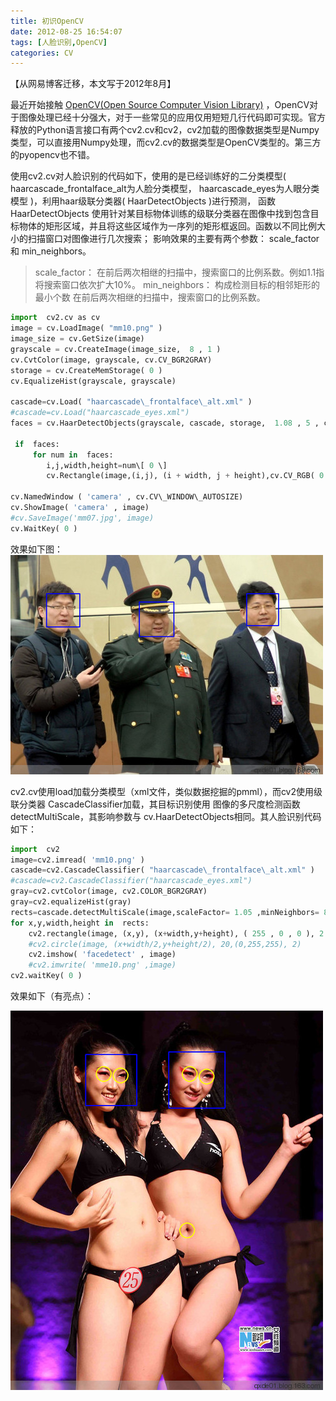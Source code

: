 ```yaml
---
title: 初识OpenCV
date: 2012-08-25 16:54:07
tags: [人脸识别,OpenCV]
categories: CV
---
```

【从网易博客迁移，本文写于2012年8月】

最近开始接触 [OpenCV(Open Source Computer Vision Library)](http://opencv.org/) ，OpenCV对于图像处理已经十分强大，对于一些常见的应用仅用短短几行代码即可实现。官方释放的Python语言接口有两个cv2.cv和cv2，cv2加载的图像数据类型是Numpy类型，可以直接用Numpy处理，而cv2.cv的数据类型是OpenCV类型的。第三方的pyopencv也不错。 
<!--more-->
使用cv2.cv对人脸识别的代码如下，使用的是已经训练好的二分类模型( haarcascade\_frontalface\_alt为人脸分类模型， haarcascade_eyes为人眼分类模型 )，利用haar级联分类器( HaarDetectObjects )进行预测， 函数 HaarDetectObjects 使用针对某目标物体训练的级联分类器在图像中找到包含目标物体的矩形区域，并且将这些区域作为一序列的矩形框返回。函数以不同比例大小的扫描窗口对图像进行几次搜索； 影响效果的主要有两个参数： scale_factor和 min_neighbors。

> scale_factor： 在前后两次相继的扫描中，搜索窗口的比例系数。例如1.1指将搜索窗口依次扩大10%。
> min_neighbors： 构成检测目标的相邻矩形的最小个数 在前后两次相继的扫描中，搜索窗口的比例系数。

```py
import  cv2.cv as cv  
image = cv.LoadImage( "mm10.png" )  
image_size = cv.GetSize(image)  
grayscale = cv.CreateImage(image_size,  8 , 1 )  
cv.CvtColor(image, grayscale, cv.CV_BGR2GRAY)  
storage = cv.CreateMemStorage( 0 )  
cv.EqualizeHist(grayscale, grayscale)  

cascade=cv.Load( "haarcascade\_frontalface\_alt.xml" )  
#cascade=cv.Load("haarcascade_eyes.xml") 
faces = cv.HaarDetectObjects(grayscale, cascade, storage,  1.08 , 5 , cv.CV\_HAAR\_DO\_CANNY\_PRUNING,( 12 , 12 ))  

 if  faces:  
     for num in  faces:  
        i,j,width,height=num\[ 0 \]  
        cv.Rectangle(image,(i,j), (i + width, j + height),cv.CV_RGB( 0 , 255 , 0 ), 1 , 8 , 0 )  

cv.NamedWindow ( 'camera' , cv.CV\_WINDOW\_AUTOSIZE)  
cv.ShowImage( 'camera' , image)  
#cv.SaveImage('mm07.jpg', image) 
cv.WaitKey( 0 )  
```
效果如下图：
![初识OpenCV - 平行宇宙](初识OpenCV/569142402926641021.jpg "初识OpenCV - 平行宇宙")

cv2.cv使用load加载分类模型（xml文件，类似数据挖掘的pmml），而cv2使用级联分类器 CascadeClassifier加载，其目标识别使用 图像的多尺度检测函数 detectMultiScale，其影响参数与 cv.HaarDetectObjects相同。其人脸识别代码如下：
```py
import  cv2  
image=cv2.imread( 'mm10.png' )  
cascade=cv2.CascadeClassifier( "haarcascade\_frontalface\_alt.xml" )  
#cascade=cv2.CascadeClassifier("haarcascade_eyes.xml") 
gray=cv2.cvtColor(image, cv2.COLOR_BGR2GRAY)  
gray=cv2.equalizeHist(gray)  
rects=cascade.detectMultiScale(image,scaleFactor= 1.05 ,minNeighbors= 8 ,minSize=( 4 , 4 ))  
for x,y,width,height in  rects:  
    cv2.rectangle(image, (x,y), (x+width,y+height), ( 255 , 0 , 0 ), 2 )  
    #cv2.circle(image, (x+width/2,y+height/2), 20,(0,255,255), 2) 
    cv2.imshow( 'facedetect' , image)      
    #cv2.imwrite( 'mme10.png' ,image)  
cv2.waitKey( 0 ) 
```
效果如下（有亮点）：

![初识OpenCV - 平行宇宙](初识OpenCV/2589851260732541227.jpg "初识OpenCV - 平行宇宙")


